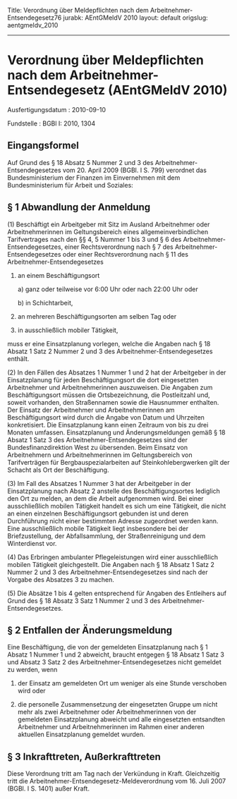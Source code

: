 Title: Verordnung über Meldepflichten nach dem Arbeitnehmer-Entsendegesetz76
jurabk: AEntGMeldV 2010
layout: default
origslug: aentgmeldv_2010


---

# Verordnung über Meldepflichten nach dem Arbeitnehmer-Entsendegesetz (AEntGMeldV 2010)

Ausfertigungsdatum
:   2010-09-10

Fundstelle
:   BGBl I: 2010, 1304


## Eingangsformel

Auf Grund des § 18 Absatz 5 Nummer 2 und 3 des Arbeitnehmer-
Entsendegesetzes vom 20. April 2009 (BGBl. I S. 799) verordnet das
Bundesministerium der Finanzen im Einvernehmen mit dem
Bundesministerium für Arbeit und Soziales:


## § 1 Abwandlung der Anmeldung

(1) Beschäftigt ein Arbeitgeber mit Sitz im Ausland Arbeitnehmer oder
Arbeitnehmerinnen im Geltungsbereich eines allgemeinverbindlichen
Tarifvertrages nach den §§ 4, 5 Nummer 1 bis 3 und § 6 des
Arbeitnehmer-Entsendegesetzes, einer Rechtsverordnung nach § 7 des
Arbeitnehmer-Entsendegesetzes oder einer Rechtsverordnung nach § 11
des Arbeitnehmer-Entsendegesetzes

1.  an einem Beschäftigungsort

    a)  ganz oder teilweise vor 6:00 Uhr oder nach 22:00 Uhr oder


    b)  in Schichtarbeit,





2.  an mehreren Beschäftigungsorten am selben Tag oder


3.  in ausschließlich mobiler Tätigkeit,



muss er eine Einsatzplanung vorlegen, welche die Angaben nach § 18
Absatz 1 Satz 2 Nummer 2 und 3 des Arbeitnehmer-Entsendegesetzes
enthält.

(2) In den Fällen des Absatzes 1 Nummer 1 und 2 hat der Arbeitgeber in
der Einsatzplanung für jeden Beschäftigungsort die dort eingesetzten
Arbeitnehmer und Arbeitnehmerinnen auszuweisen. Die Angaben zum
Beschäftigungsort müssen die Ortsbezeichnung, die Postleitzahl und,
soweit vorhanden, den Straßennamen sowie die Hausnummer enthalten. Der
Einsatz der Arbeitnehmer und Arbeitnehmerinnen am Beschäftigungsort
wird durch die Angabe von Datum und Uhrzeiten konkretisiert. Die
Einsatzplanung kann einen Zeitraum von bis zu drei Monaten umfassen.
Einsatzplanung und Änderungsmeldungen gemäß § 18 Absatz 1 Satz 3 des
Arbeitnehmer-Entsendegesetzes sind der Bundesfinanzdirektion West zu
übersenden. Beim Einsatz von Arbeitnehmern und Arbeitnehmerinnen im
Geltungsbereich von Tarifverträgen für Bergbauspezialarbeiten auf
Steinkohlebergwerken gilt der Schacht als Ort der Beschäftigung.

(3) Im Fall des Absatzes 1 Nummer 3 hat der Arbeitgeber in der
Einsatzplanung nach Absatz 2 anstelle des Beschäftigungsortes
lediglich den Ort zu melden, an dem die Arbeit aufgenommen wird. Bei
einer ausschließlich mobilen Tätigkeit handelt es sich um eine
Tätigkeit, die nicht an einen einzelnen Beschäftigungsort gebunden ist
und deren Durchführung nicht einer bestimmten Adresse zugeordnet
werden kann. Eine ausschließlich mobile Tätigkeit liegt insbesondere
bei der Briefzustellung, der Abfallsammlung, der Straßenreinigung und
dem Winterdienst vor.

(4) Das Erbringen ambulanter Pflegeleistungen wird einer
ausschließlich mobilen Tätigkeit gleichgestellt. Die Angaben nach § 18
Absatz 1 Satz 2 Nummer 2 und 3 des Arbeitnehmer-Entsendegesetzes sind
nach der Vorgabe des Absatzes 3 zu machen.

(5) Die Absätze 1 bis 4 gelten entsprechend für Angaben des Entleihers
auf Grund des § 18 Absatz 3 Satz 1 Nummer 2 und 3 des Arbeitnehmer-
Entsendegesetzes.


## § 2 Entfallen der Änderungsmeldung

Eine Beschäftigung, die von der gemeldeten Einsatzplanung nach § 1
Absatz 1 Nummer 1 und 2 abweicht, braucht entgegen § 18 Absatz 1 Satz
3 und Absatz 3 Satz 2 des Arbeitnehmer-Entsendegesetzes nicht gemeldet
zu werden, wenn

1.  der Einsatz am gemeldeten Ort um weniger als eine Stunde verschoben
    wird oder


2.  die personelle Zusammensetzung der eingesetzten Gruppe um nicht mehr
    als zwei Arbeitnehmer oder Arbeitnehmerinnen von der gemeldeten
    Einsatzplanung abweicht und alle eingesetzten entsandten Arbeitnehmer
    und Arbeitnehmerinnen im Rahmen einer anderen aktuellen Einsatzplanung
    gemeldet wurden.





## § 3 Inkrafttreten, Außerkrafttreten

Diese Verordnung tritt am Tag nach der Verkündung in Kraft.
Gleichzeitig tritt die Arbeitnehmer-Entsendegesetz-Meldeverordnung vom
16\. Juli 2007 (BGBl. I S. 1401) außer Kraft.


